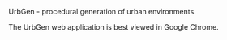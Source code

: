 UrbGen - procedural generation of urban environments.

The UrbGen web application is best viewed in Google Chrome.
